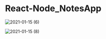 # React-Node_NotesApp
![2021-01-15 (6)](https://user-images.githubusercontent.com/61350754/104778078-73ccca80-5785-11eb-8c43-9c17ccff44fd.png)

![2021-01-15 (8)](https://user-images.githubusercontent.com/61350754/104778152-97901080-5785-11eb-96e0-230e02b80c7e.png)
